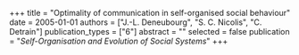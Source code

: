 +++
title = "Optimality of communication in self-organised social behaviour"
date = 2005-01-01
authors = ["J.-L. Deneubourg", "S. C. Nicolis", "C. Detrain"]
publication_types = ["6"]
abstract = ""
selected = false
publication = "*Self-Organisation and Evolution of Social Systems*"
+++

